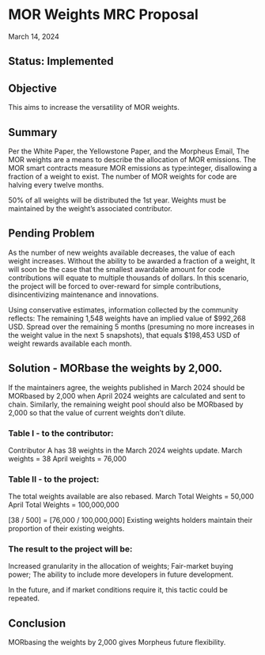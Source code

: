 # MOR Weights MRC Proposal
March 14, 2024

## Status: Implemented

## Objective
This aims to increase the versatility of MOR weights.

## Summary
Per the White Paper, the Yellowstone Paper, and the Morpheus Email, The MOR weights are a means to describe the allocation of MOR emissions.
The MOR smart contracts measure MOR emissions as type:integer, disallowing a fraction of a weight to exist. 
The number of MOR weights for code are halving every twelve months.

50% of all weights will be distributed the 1st year.
Weights must be maintained by the weight’s associated contributor.
  
## Pending Problem

As the number of new weights available decreases, the value of each weight increases.  Without the ability to be awarded a fraction of a weight, It will soon be the case that the smallest awardable amount for code contributions will equate to multiple thousands of dollars.
In this scenario, the project will be forced to over-reward for simple contributions, disincentivizing maintenance and innovations.

Using conservative estimates, information collected by the community reflects:
The remaining 1,548 weights have an implied value of $992,268 USD. Spread over the remaining 5 months (presuming no more increases in the weight value in the next 5 snapshots), that equals $198,453 USD of weight rewards available each month.

## Solution - MORbase the weights by 2,000.
If the maintainers agree, the weights published in March 2024 should be MORbased by 2,000 when April 2024 weights are calculated and sent to chain.  Similarly, the remaining weight pool should also be MORbased by 2,000 so that the value of current weights don’t dilute. 

### Table I - to the contributor:
Contributor A has 38 weights in the March 2024 weights update.
March weights = 38
April weights = 76,000

### Table II - to the project:
The total weights available are also rebased. 
March Total Weights = 50,000
April Total Weights = 100,000,000

[38 / 500] = [76,000 / 100,000,000]
Existing weights holders maintain their proportion of their existing weights.

### The result to the project will be:
Increased granularity in the allocation of weights;
Fair-market buying power;
The ability to include more developers in future development.

In the future, and if market conditions require it, this tactic could be repeated. 

## Conclusion
MORbasing the weights by 2,000 gives Morpheus future flexibility. 
